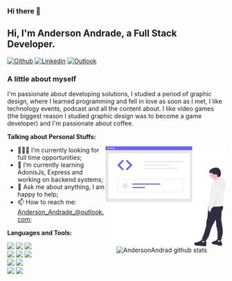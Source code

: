 ### Hi there 👋

<!-- Your title -->

## Hi, I'm Anderson Andrade, a Full Stack Developer.

[![Github](https://img.shields.io/badge/-Github-000?style=flat&logo=Github&logoColor=white)](https://github.com/AndersonAndrad)
[![Linkedin](https://img.shields.io/badge/-LinkedIn-blue?style=flat&logo=Linkedin&logoColor=white)](https://www.linkedin.com/in/andersonandrad/)
[![Outlook](https://img.shields.io/badge/-Outlook-blue?style=flat&logo=Gmail&logoColor=black)](mailto:Anderson_Andrade_@Outlook.com)
&nbsp;

<!--About you title-->

### A little about myself

<!--About you text-->

I'm passionate about developing solutions, I studied a period of graphic design, where I learned programming and fell in love as soon as I met, I like technology events, podcast and all the content about. I like video games (the biggest reason I studied graphic design was to become a game developer) and I'm passionate about coffee.

<!-- Talking about you -->

**Talking about Personal Stuffs:**

<!-- Any image aligned to the right. Beware the width -->
<img width="55%" align="right" alt="Github" src="https://raw.githubusercontent.com/AndersonAndrad/AndersonAndrad/a9a4e129d35c9c63ebdada2713fbf6c0d7960b52/images/centerimage.svg" />

- 👨🏽‍💻 I’m currently looking for full time opportunities;
- 🌱 I’m currently learning AdonisJs, Express and working on backend systems;
- 💬 Ask me about anything, I am happy to help;
- 📫 How to reach me: Anderson_Andrade_@outlook.com;

**Languages and Tools:**

<!-- Your github readme stats
You can use this api: https://github.com/anuraghazra/github-readme-stats
-->

<p>
  <a href="https://github.com/AndersonAndrad">
    <img width="50%" align="right" alt="AndersonAndrad github stats" src="https://github-readme-stats.vercel.app/api?username=AndersonAndrad&show_icons=true&hide_border=true&theme=dark" />
  </a>
  <!-- Your languages and tools. Be careful with the alignment. 
  You can use this sites to get logos: https://www.vectorlogo.zone or https://simpleicons.org/
  -->
<code><img width="10%" src="https://www.vectorlogo.zone/logos/reactjs/reactjs-ar21.svg"></code>
<code><img width="10%" src="https://www.vectorlogo.zone/logos/javascript/javascript-ar21.svg"></code>
<code><img width="10%" src="https://www.vectorlogo.zone/logos/typescriptlang/typescriptlang-ar21.svg"></code>
<br />
<code><img width="10%" src="https://www.vectorlogo.zone/logos/nodejs/nodejs-ar21.svg"></code>
<code><img width="10%" src="https://www.vectorlogo.zone/logos/expressjs/expressjs-ar21.svg"></code>
<code><img width="10%" src="https://www.vectorlogo.zone/logos/mysql/mysql-ar21.svg"></code>
<br />
<code><img width="10%" src="https://www.vectorlogo.zone/logos/git-scm/git-scm-ar21.svg"></code>
<code><img width="10%" src="https://www.vectorlogo.zone/logos/docker/docker-ar21.svg"></code>
<br />
<code><img width="10%" src="https://www.vectorlogo.zone/logos/visualstudio_code/visualstudio_code-ar21.svg"></code>
<code><img width="10%" src="https://www.vectorlogo.zone/logos/figma/figma-ar21.svg"></code>
</p>
